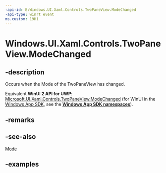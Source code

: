 ```yaml
---
-api-id: E:Windows.UI.Xaml.Controls.TwoPaneView.ModeChanged
-api-type: winrt event
ms.custom: 19H1
---
```


<!-- Event syntax.
public event TypedEventHandler ModeChanged<TwoPaneView,  object>
-->

# Windows.UI.Xaml.Controls.TwoPaneView.ModeChanged

## -description

Occurs when the Mode of the TwoPaneView has changed.

Equivalent **WinUI 2 API for UWP**: [Microsoft.UI.Xaml.Controls.TwoPaneView.ModeChanged](/windows/winui/api/microsoft.ui.xaml.controls.twopaneview.modechanged) (for WinUI in the [Windows App SDK](/windows/apps/windows-app-sdk/), see the **[Windows App SDK namespaces](/windows/windows-app-sdk/api/winrt/)**).

## -remarks

## -see-also

[Mode](twopaneview_mode.md)

## -examples

